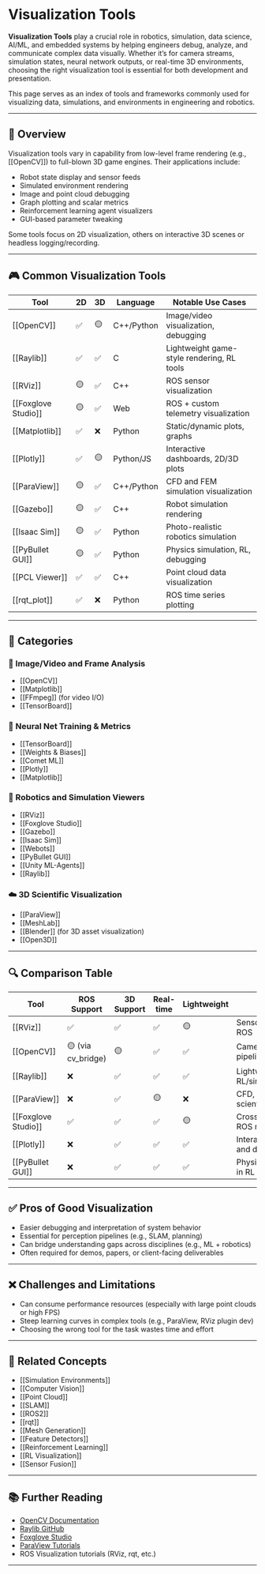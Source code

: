 # Visualization Tools

**Visualization Tools** play a crucial role in robotics, simulation, data science, AI/ML, and embedded systems by helping engineers debug, analyze, and communicate complex data visually. Whether it’s for camera streams, simulation states, neural network outputs, or real-time 3D environments, choosing the right visualization tool is essential for both development and presentation.

This page serves as an index of tools and frameworks commonly used for visualizing data, simulations, and environments in engineering and robotics.

---

## 🧠 Overview

Visualization tools vary in capability from low-level frame rendering (e.g., [[OpenCV]]) to full-blown 3D game engines. Their applications include:
- Robot state display and sensor feeds
- Simulated environment rendering
- Image and point cloud debugging
- Graph plotting and scalar metrics
- Reinforcement learning agent visualizers
- GUI-based parameter tweaking

Some tools focus on 2D visualization, others on interactive 3D scenes or headless logging/recording.

---

## 🎮 Common Visualization Tools

| Tool         | 2D | 3D | Language | Notable Use Cases                         |
|--------------|----|----|----------|--------------------------------------------|
| [[OpenCV]]   | ✅  | 🟡 | C++/Python | Image/video visualization, debugging       |
| [[Raylib]]   | ✅  | ✅ | C        | Lightweight game-style rendering, RL tools |
| [[RViz]]     | 🟡 | ✅ | C++      | ROS sensor visualization                   |
| [[Foxglove Studio]] | 🟡 | ✅ | Web     | ROS + custom telemetry visualization       |
| [[Matplotlib]] | ✅ | ❌ | Python   | Static/dynamic plots, graphs               |
| [[Plotly]]   | ✅  | 🟡 | Python/JS | Interactive dashboards, 2D/3D plots        |
| [[ParaView]] | 🟡 | ✅ | C++/Python| CFD and FEM simulation visualization       |
| [[Gazebo]]   | 🟡 | ✅ | C++      | Robot simulation rendering                 |
| [[Isaac Sim]]| 🟡 | ✅ | Python    | Photo-realistic robotics simulation        |
| [[PyBullet GUI]] | 🟡 | ✅ | Python   | Physics simulation, RL, debugging          |
| [[PCL Viewer]] | ✅ | ✅ | C++      | Point cloud data visualization             |
| [[rqt_plot]] | ✅ | ❌ | Python    | ROS time series plotting                   |

---

## 🔬 Categories

### 📸 Image/Video and Frame Analysis
- [[OpenCV]]
- [[Matplotlib]]
- [[FFmpeg]] (for video I/O)
- [[TensorBoard]]

### 🧠 Neural Net Training & Metrics
- [[TensorBoard]]
- [[Weights & Biases]]
- [[Comet ML]]
- [[Plotly]]
- [[Matplotlib]]

### 🤖 Robotics and Simulation Viewers
- [[RViz]]
- [[Foxglove Studio]]
- [[Gazebo]]
- [[Isaac Sim]]
- [[Webots]]
- [[PyBullet GUI]]
- [[Unity ML-Agents]]
- [[Raylib]]

### ☁️ 3D Scientific Visualization
- [[ParaView]]
- [[MeshLab]]
- [[Blender]] (for 3D asset visualization)
- [[Open3D]]

---

## 🔍 Comparison Table

| Tool           | ROS Support | 3D Support | Real-time | Lightweight | Best For                        |
|----------------|-------------|------------|-----------|-------------|---------------------------------|
| [[RViz]]       | ✅           | ✅          | ✅         | 🟡           | Sensor display in ROS           |
| [[OpenCV]]     | 🟡 (via cv_bridge) | 🟡      | ✅         | ✅           | Camera and image pipelines      |
| [[Raylib]]     | ❌           | ✅          | ✅         | ✅           | Lightweight RL/simulation viz   |
| [[ParaView]]   | ❌           | ✅          | 🟡         | ❌           | CFD, FEM, and scientific 3D     |
| [[Foxglove Studio]] | ✅     | ✅          | ✅         | 🟡           | Cross-platform ROS monitoring   |
| [[Plotly]]     | ❌           | ✅          | ✅         | ✅           | Interactive plots and dashboards|
| [[PyBullet GUI]] | ❌         | ✅          | ✅         | ✅           | Physics/debugging in RL         |

---

## ✅ Pros of Good Visualization

- Easier debugging and interpretation of system behavior  
- Essential for perception pipelines (e.g., SLAM, planning)  
- Can bridge understanding gaps across disciplines (e.g., ML + robotics)  
- Often required for demos, papers, or client-facing deliverables

---

## ❌ Challenges and Limitations

- Can consume performance resources (especially with large point clouds or high FPS)  
- Steep learning curves in complex tools (e.g., ParaView, RViz plugin dev)  
- Choosing the wrong tool for the task wastes time and effort

---

## 🔗 Related Concepts

- [[Simulation Environments]]  
- [[Computer Vision]]  
- [[Point Cloud]]  
- [[SLAM]]  
- [[ROS2]]  
- [[rqt]]  
- [[Mesh Generation]]  
- [[Feature Detectors]]  
- [[Reinforcement Learning]]  
- [[RL Visualization]]  
- [[Sensor Fusion]]

---

## 📚 Further Reading

- [OpenCV Documentation](https://docs.opencv.org/)  
- [Raylib GitHub](https://github.com/raysan5/raylib)  
- [Foxglove Studio](https://foxglove.dev/)  
- [ParaView Tutorials](https://www.paraview.org/learn/)  
- ROS Visualization tutorials (RViz, rqt, etc.)

---
